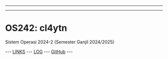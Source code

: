 
---
---

# OS242: cl4ytn

Sistem Operasi 2024-2 (Semester Ganjil 2024/2025)

--- [LINKS](links.md/) --- [LOG](TXT/mylog.txt) --- [GitHub](https://github.com/cl4ytn/os242) ---


```

```

<br>
